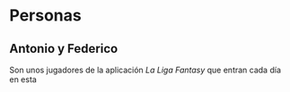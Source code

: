 # Personas

## Antonio y Federico

Son unos jugadores de la aplicación _La Liga Fantasy_ que entran cada día en esta
